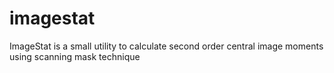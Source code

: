 # imagestat
ImageStat is a small utility to calculate second order central image moments using scanning mask technique
